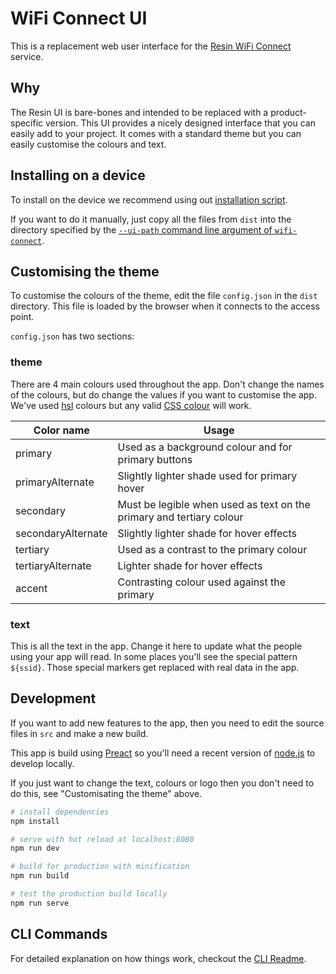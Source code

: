 # WiFi Connect UI

This is a replacement web user interface for the [Resin WiFi Connect]() service.

## Why

The Resin UI is bare-bones and intended to be replaced with a product-specific
version. This UI provides a nicely designed interface that you can easily add to
your project. It comes with a standard theme but you can easily customise the
colours and text.

## Installing on a device

To install on the device we recommend using out [installation script]().

If you want to do it manually, just copy all the files from `dist` into the
directory specified by the
[`--ui-path` command line argument of `wifi-connect`](https://github.com/resin-io/resin-wifi-connect/tree/master/docs).

## Customising the theme

To customise the colours of the theme, edit the file `config.json` in the `dist`
directory. This file is loaded by the browser when it connects to the access
point.

`config.json` has two sections:

### theme

There are 4 main colours used throughout the app. Don't change the names of the
colours, but do change the values if you want to customise the app. We've used
[hsl]() colours but any valid [CSS colour]() will work.

| Color name         | Usage                                                                |
| ------------------ | -------------------------------------------------------------------- |
| primary            | Used as a background colour and for primary buttons                  |
| primaryAlternate   | Slightly lighter shade used for primary hover                        |
| secondary          | Must be legible when used as text on the primary and tertiary colour |
| secondaryAlternate | Slightly lighter shade for hover effects                             |
| tertiary           | Used as a contrast to the primary colour                             |
| tertiaryAlternate  | Lighter shade for hover effects                                      |
| accent             | Contrasting colour used against the primary                          |

### text

This is all the text in the app. Change it here to update what the people using
your app will read. In some places you'll see the special pattern `${ssid}`.
Those special markers get replaced with real data in the app.

## Development

If you want to add new features to the app, then you need to edit the source
files in `src` and make a new build.

This app is build using [Preact](https://preactjs.com/) so you'll need a recent
version of [node.js](https://nodejs.org/en/) to develop locally.

If you just want to change the text, colours or logo then you don't need to do
this, see "Customisating the theme" above.

```bash
# install dependencies
npm install

# serve with hot reload at localhost:8080
npm run dev

# build for production with minification
npm run build

# test the production build locally
npm run serve
```

## CLI Commands

For detailed explanation on how things work, checkout the
[CLI Readme](https://github.com/developit/preact-cli/blob/master/README.md).
